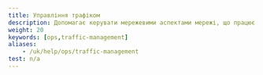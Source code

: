 ```yaml
---
title: Управління трафіком
description: Допомагає керувати мережевими аспектами мережі, що працює.
weight: 20
keywords: [ops,traffic-management]
aliases:
    - /uk/help/ops/traffic-management
test: n/a
---
```

